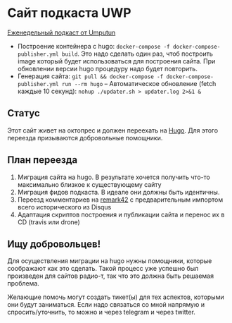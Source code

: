 # Сайт подкаста UWP 

[Еженедельный подкаст от Umputun](https://podcast.umputun.com)

- Построение контейнера с hugo: `docker-compose -f docker-compose-publisher.yml build`. Это надо сделать один раз, чтоб построить image который будет использоваться для построения сайта. При обновлении версии hugo процедуру надо будет повторить.
- Генерация сайта: `git pull && docker-compose -f docker-compose-publisher.yml run --rm hugo`
– Автоматическое обновление (fetch каждые 10 секунд): `nohup ./updater.sh > updater.log 2>&1 &`

## Статус

Этот сайт живет на октопрес и должен переехать на [Hugo](https://github.com/gohugoio/hugo). Для этого переезда призываются добровольные помощники.

## План переезда

1. Миграция сайта на hugo. В результате хочется получить что-то максимально близкое к существующему сайту
2. Миграция фидов подкаста. В идеале они должны быть идентичны.
3. Переезд комментариев на [remark42](https://github.com/umputun/remark) с предварительным импортом всего исторического из Disqus
4. Адаптация скриптов построения и публикации сайта и перенос их в CD (travis или drone)

## Ищу добровольцев!

Для осуществления миграции на hugo нужны помощники, которые соображают как это сделать. Такой процесс уже успешно был произведен для сайтов радио-т, так что это должна быть решаемая проблема.

Желающие помочь могут создать тикет(ы) для тех аспектов, которыми они будут заниматься. Если надо связаться со мной напрямую и спросить/уточнить, то можно и через telegram и через twitter.



